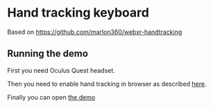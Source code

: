 # Hand tracking keyboard

Based on https://github.com/marlon360/webxr-handtracking

## Running the demo

First you need Oculus Quest headset.

Then you need to enable hand tracking in browser as described [here](https://github.com/marlon360/webxr-handtracking).

Finally you can open [the demo](https://tom1700.github.io/hand-tracking-keyboard)
